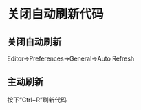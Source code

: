 # 关闭自动刷新代码

## 关闭自动刷新

Editor-&gt;Preferences-&gt;General-&gt;Auto Refresh

## 主动刷新

按下“Ctrl+R”刷新代码

